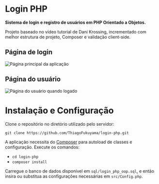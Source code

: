
# Login PHP

**Sistema de login e registro de usuários em PHP Orientado a Objetos.**

Projeto baseado no vídeo tutorial de Dani Krossing, incrementado com melhor estrutura de projeto, Composer e validação client-side.

## Página de login

![Página principal da aplicação](https://user-images.githubusercontent.com/99801948/235281498-068e9bf6-3702-4ad5-8bf8-f0c638d76bce.png)

## Página do usuário

![Página do usuário quando logado](https://user-images.githubusercontent.com/99801948/235281503-9d18834f-780b-4b93-84c5-2467df6242fa.png)

# Instalação e Configuração

Clone o repositório no diretório utilizado pelo servidor: 

```
git clone https://github.com/ThiagoFukuyama/login-php.git
```

A aplicação necessita do [Composer](https://getcomposer.org/) para autoload de classes e configuração. Execute os comandos:

- `cd login-php`
- `composer install`

Carregue o banco de dados disponível em `sql/login_php_oop.sql`, e então insira ou substitua as configurações necessárias em `src/Config.php`.

